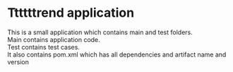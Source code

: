 # Ttttttrend application

This is a small application which contains main and test folders.  
Main contains application code.  
Test contains test cases.  
It also contains pom.xml which has all dependencies and artifact name and version


